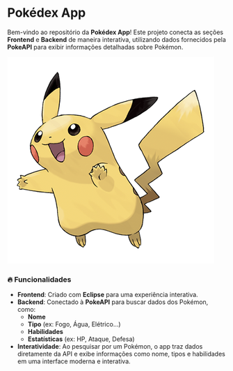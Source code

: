 # Pokédex App

Bem-vindo ao repositório da **Pokédex App**! Este projeto conecta as seções **Frontend** e **Backend** de maneira interativa, utilizando dados fornecidos pela **PokeAPI** para exibir informações detalhadas sobre Pokémon.

![Pokédex Banner](https://raw.githubusercontent.com/PokeAPI/sprites/master/sprites/pokemon/other/official-artwork/25.png)

### 🔥 Funcionalidades
- **Frontend**: Criado com **Eclipse** para uma experiência interativa.
- **Backend**: Conectado à **PokeAPI** para buscar dados dos Pokémon, como:
  - **Nome**
  - **Tipo** (ex: Fogo, Água, Elétrico...)
  - **Habilidades**
  - **Estatísticas** (ex: HP, Ataque, Defesa)
- **Interatividade**: Ao pesquisar por um Pokémon, o app traz dados diretamente da API e exibe informações como nome, tipos e habilidades em uma interface moderna e interativa.


